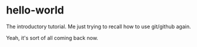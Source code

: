 # hello-world
The introductory tutorial. Me just trying to recall how to use git/github again.

Yeah, it's sort of all coming back now.
